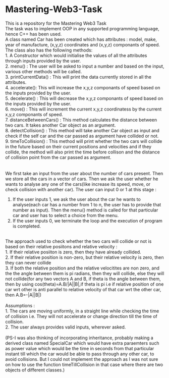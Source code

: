 # Mastering-Web3-Task
This is a repository for the Mastering Web3 Task<br>
The task was to implement OOP in any supported programming language, hence C++ has been used.<br>
A class named Car has been created which has attributes : model, make, year of manufacture, (x,y,z) coordinates and (x,y,z) componants of speed.<br>
The class also has the following methods:<br>
        1. A Constructor which would initialise the values of all the attributes through inputs provided by the user.<br>
        2. menu() : The user will be asked to input a number and based on the input, various other methods will be called.<br>
        3. printCurrentData() : This will print the data currently stored in all the attributes.<br>
        4. accelerate(): This will increase the x,y,z componants of speed based on the inputs provided by the user.<br>
        5. decelerate() : This will decrease the x,y,z componants of speed based on the inputs provided by the user.<br>
        6. move() : This will increment the current x,y,z coordinatess by the current x,y,z componants of speed.<br>
        7. distanceBetweenCars() : This method calculates the distance between two cars. It takes another Car object as an argument.<br>
        8. detectCollision() : This method will take another Car object as input and check if the self car and the car passed as argument have collided or not.<br>
        9. timeToCollision() : This method will print whether the two cars will collide in the future based on their current positions and velocities
                               and if they collide, the method will also print the time before collison and the distance of collision point from the car
                               passed as argument.<br>
<br>                               
We first take an input from the user about the number of cars present. Then we store all the cars in a vector of cars. Then we ask the user whether he wants to analyse any one of the cars(like increase its speed, move, or check collision with another car). The user can input 0 or 1 at this stage : <br>
1. If the user inputs 1, we ask the user about the car he wants to analyse(each car has a number from 1 to n, the user has to provide that number as input). Then the menu() method is called for that particular car and user has to select a choice from the menu.<br>
2. If the user inputs 0, we terminate the loop and the execution of program is completed. <br>
<br>
The approach used to check whether the two cars will collide or not is based on their relative posiitons and relative velocity :<br> 
       1. If their relative posiiton is zero, then they have already collided.<br>
       2. If their relative position is non-zero, but their relative velocity is zero, then they can never collide<br>
       3. If both the relative position and the relative velocitites are non zero, and the the angle between them is pi radians, then they will collide, else they
          will not collide(for any two vectors A and B, if theta is the angle between them, then by using cos(theta)=A.B/|A||B|,if theta is pi i.e if relative position of one car wrt other is anti parallel to relative velocity of
          that car wrt the other car, then A.B=-|A||B|)<br>
<br>
Assumptions :<br>
      1. The cars are moving uniformly, in a straight line while checking the time of collision i.e. They will not accelerate or change direction till the time of collision.<br>
      2. The user always provides valid inputs, wherever asked.<br>
      <br>
(PS-I was also thinking of incorporating inheritance, probably making a derived class named SpecialCar which would have extra paraemters such as power value which would be the time in seconds from that particular instant till which the car would be able to pass through any other car, to avoid collisions. But I could not implement the approach as I was not sure on how to use the function timeTillCollision in that case where there are two objects of different classes.)
